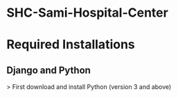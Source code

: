 # SHC-Sami-Hospital-Center

<h1>Required Installations</h1>
<h2>Django and Python</h2>
> First download and install Python (version 3 and above)
